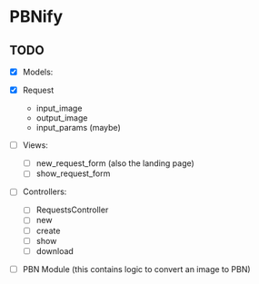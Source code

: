 # PBNify

## TODO
 - [X] Models:
  - [X] Request
    * input_image
    * output_image
    * input_params (maybe)

 - [ ] Views:
   - [ ] new_request_form (also the landing page)
   - [ ] show_request_form

 - [ ] Controllers:
   - [ ] RequestsController
    - [ ] new
    - [ ] create
    - [ ] show
    - [ ] download

 - [ ] PBN Module (this contains logic to convert an image to PBN)
